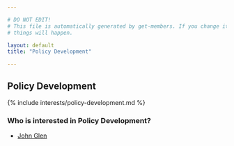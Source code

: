 ```yaml
---

# DO NOT EDIT!
# This file is automatically generated by get-members. If you change it, bad
# things will happen.

layout: default
title: "Policy Development"

---
```


## Policy Development

{% include interests/policy-development.md %}

### Who is interested in Policy Development?


* [John Glen](/members/john-glen.html)
